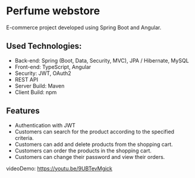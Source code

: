 
# Perfume webstore

E-commerce project developed using Spring Boot and Angular.<br>

## Used Technologies:

* Back-end: Spring (Boot, Data, Security, MVC), JPA / Hibernate, MySQL
* Front-end: TypeScript, Angular
* Security: JWT, OAuth2 
* REST API
* Server Build: Maven
* Client Build: npm

## Features

* Authentication with JWT
* Customers can search for the product according to the specified criteria.
* Customers can add and delete products from the shopping cart.
* Customers can order the products in the shopping cart.
* Customers can change their password and view their orders.

videoDemo: https://youtu.be/9UBTevMgick

